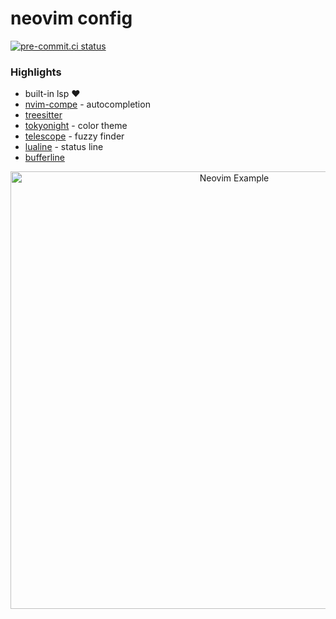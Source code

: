 # neovim config

[![pre-commit.ci status](https://results.pre-commit.ci/badge/github/kwigley/nvim-dots/main.svg)](https://results.pre-commit.ci/latest/github/kwigley/nvim-dots/main)

### Highlights

- built-in lsp ❤️
- [nvim-compe](https://github.com/hrsh7th/nvim-compe) - autocompletion
- [treesitter](https://github.com/nvim-treesitter/nvim-treesitter)
- [tokyonight](https://github.com/folke/tokyonight.nvim) - color theme
- [telescope](https://github.com/nvim-telescope/telescope.nvim) - fuzzy finder
- [lualine](https://github.com/hoob3rt/lualine.nvim) - status line
- [bufferline](https://github.com/akinsho/nvim-bufferline.lua)

<p align="center">
  <img width="700" alt="Neovim Example" src="https://user-images.githubusercontent.com/9877221/126258392-3ee8d8dd-959b-4b3c-a855-24b385145fd3.png">
</p>
